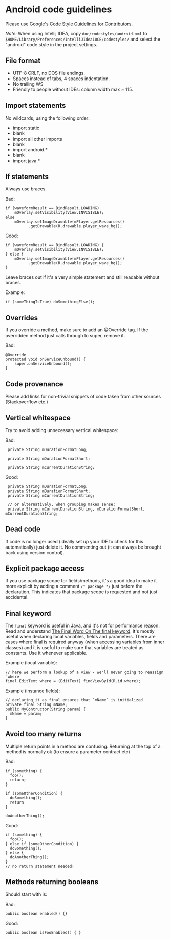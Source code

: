 # Android code guidelines

Please use Google's [Code Style Guidelines for Contributors][].

*Note:* When using Intellij IDEA, copy `doc/codestyles/android.xml` to
`$HOME/Library/Preferences/IntelliJIdea10CE/codestyles/` and select the "android"
code style in the project settings.

## File format

  * UTF-8 CRLF, no DOS file endings.
  * Spaces instead of tabs, 4 spaces indentation.
  * No trailing WS
  * Friendly to people without IDEs: column width max ~ 115.

## Import statements

No wildcards, using the following order:

 * import static
 * blank
 * import all other imports
 * blank
 * import android.*
 * blank
 * import java.*

## If statements

Always use braces.

Bad:

    if (waveformResult == BindResult.LOADING)
        mOverlay.setVisibility(View.INVISIBLE);
    else
        mOverlay.setImageDrawable(mPlayer.getResources()
              .getDrawable(R.drawable.player_wave_bg));

Good:

    if (waveformResult == BindResult.LOADING) {
        mOverlay.setVisibility(View.INVISIBLE);
    } else {
        mOverlay.setImageDrawable(mPlayer.getResources()
              .getDrawable(R.drawable.player_wave_bg));
    }

Leave braces out if it's a very simple statement and still readable without
braces.

Example:

    if (someThingIsTrue) doSomethingElse();

## Overrides

If you override a method, make sure to add an @Override tag. If the overridden
method just calls through to super, remove it.

Bad:

    @Override
    protected void onServiceUnbound() {
        super.onServiceUnbound();
    }

## Code provenance

Please add links for non-trivial snippets of code taken from other sources (Stackoverflow etc.)

## Vertical whitespace

Try to avoid adding unnecessary vertical whitespace:

Bad:

     private String mDurationFormatLong;

     private String mDurationFormatShort;

     private String mCurrentDurationString;

Good:

     private String mDurationFormatLong;
     private String mDurationFormatShort;
     private String mCurrentDurationString;

     // or alternatively, when grouping makes sense:
     private String mCurrentDurationString, mDurationFormatShort, mCurrentDurationString;

## Dead code

If code is no longer used (ideally set up your IDE to check for this
automatically) just delete it. No commenting out (it can always be brought back
using version control).

## Explicit package access

If you use package scope for fields/methods, it's a good idea to make it more
explicit by adding a comment `/* package */` just before the declaration. This
indicates that package scope is requested and not just accidental.

## Final keyword

The `final` keyword is useful in Java, and it's not for performance reason.
Read and understand [The Final Word On The final keyword][]. It's mostly useful
when declaring local variables, fields and parameters. There are cases where
final is required anyway (when accessing variables from inner classes) and it
is useful to make sure that variables are treated as constants. Use it whenever
applicable.

Example (local variable):

    // here we perform a lookup of a view - we'll never going to reassign `where`
    final EditText where = (EditText) findViewById(R.id.where);

Example (instance fields):

    // declaring it as final ensures that `mName` is initialized
    private final String mName;
    public MyContructor(String param) {
      mName = param;
    }

## Avoid too many returns

Multiple return points in a method are confusing. Returning at the top of a
method is normally ok (to ensure a parameter contract etc)

Bad:

    if (something) {
      foo();
      return;
    }

    if (someOtherCondition) {
      doSomething();
      return
    }

    doAnotherThing();

Good:

    if (something) {
      foo();
    } else if (someOtherCondition) {
      doSomething();
    } else {
      doAnotherThing();
    }
    // no return statement needed!


## Methods returning booleans

Should start with is:

Bad:

    public boolean enabled() {}

Good:

    public boolean isFooEnabled() { }


[Code Style Guidelines for Contributors]: http://source.android.com/source/code-style.html
[The Final Word on the final keyword]: http://renaud.waldura.com/doc/java/final-keyword.shtml
